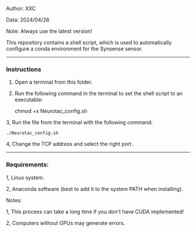 ﻿Author: XXC

Data: 2024/04/26

Note: Always use the latest version!

This repository contains a shell script, which is used to automatically configure  a conda environment for the Synsense sensor.

--------------------------------------------------------

### Instructions

1. Open a terminal from this folder. 

2. Run the following command in the terminal to set the shell script to an executable:
   
    chmod +x Neurotac_config.sh

3, Run the file from the terminal with the following command:

    ./Neurotac_config.sh
    
4, Change the TCP address and select the right port.

--------------------------------------------------------

### Requirements: 


1, Linux system.

2, Anaconda software (best to add it to the system PATH when installing).


Notes: 

1, This process can take a long time if you don't have CUDA implemented!

2, Computers without GPUs may generate errors.

